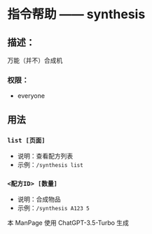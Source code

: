 # 指令帮助 —— synthesis

## 描述：
万能（并不）合成机

### 权限：

- everyone

## 用法

### `list [页面]`

- 说明：查看配方列表
- 示例：`/synthesis list`

### `<配方ID> [数量]`

- 说明：合成物品
- 示例：`/synthesis A123 5`


本 ManPage 使用 ChatGPT-3.5-Turbo 生成